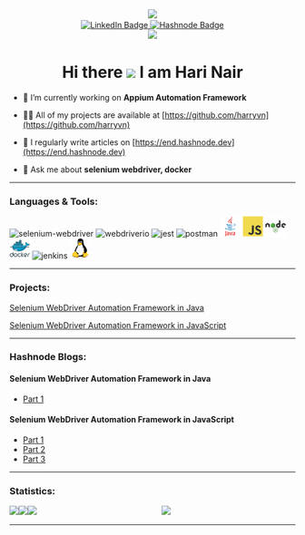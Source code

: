 <div align="center">
  <img src="https://media.giphy.com/media/1sMGC0XjA1Hk58wppo/giphy.gif" width="150"/>
</div>

<div align="center">
  <a href="https://www.linkedin.com/in/harryvn/">
    <img src="https://img.shields.io/badge/LinkedIn-blue?style=for-the-badge&logo=linkedin&logoColor=white" alt="LinkedIn Badge"/>
  </a>
  <a href="https://end.hashnode.dev/">
    <img src="https://img.shields.io/badge/Hashnode-blue?style=for-the-badge&logo=hashnode&logoColor=white" alt="Hashnode Badge"/>
  </a>
</div>

<div align="center">
  <img src="https://komarev.com/ghpvc/?username=harryvn&style=flat-square&color=blue"/>
</div>

<h1 align="center"> Hi there <img src="https://user-images.githubusercontent.com/18350557/176309783-0785949b-9127-417c-8b55-ab5a4333674e.gif" width="30px"/> I am Hari Nair </h1>

- 🔭 I’m currently working on **Appium Automation Framework**

- 👨‍💻 All of my projects are available at [https://github.com/harryvn](https://github.com/harryvn)

- 📝 I regularly write articles on [https://end.hashnode.dev](https://end.hashnode.dev)

- 💬 Ask me about **selenium webdriver, docker**

---

### Languages & Tools:

<p>
  <img src="https://www.selenium.dev/images/selenium_logo_square_green.png" alt="selenium-webdriver" width="36" height="36"/>
  <img src="https://webdriver.io/img/webdriverio.png" alt="webdriverio" width="36" height="36"/>
  <img src="https://jestjs.io/img/favicon/favicon.ico" alt="jest" width="36" height="36"/>
  <img src="https://assets.getpostman.com/common-share/postman-logo-horizontal-white.svg" alt="postman" width="120" height="36"/>
  <img src="https://raw.githubusercontent.com/devicons/devicon/master/icons/java/java-original-wordmark.svg" alt="java" width="36" height="36"/>
  <img src="https://raw.githubusercontent.com/devicons/devicon/master/icons/javascript/javascript-original.svg" alt="javascript" width="36" height="36"/>
  <img src="https://raw.githubusercontent.com/devicons/devicon/master/icons/nodejs/nodejs-original-wordmark.svg" alt="nodejs" width="36" height="36"/>
  <img src="https://raw.githubusercontent.com/devicons/devicon/master/icons/docker/docker-original-wordmark.svg" alt="docker" width="36" height="36"/>
  <img src="https://www.jenkins.io/images/logos/jenkins/jenkins.png" alt="jenkins" width="36" height="36"/>
  <img src="https://raw.githubusercontent.com/devicons/devicon/master/icons/linux/linux-original.svg" alt="linux" width="36" height="36"/>
</p>

---

### Projects:

[Selenium WebDriver Automation Framework in Java](https://github.com/harryvn/selenium-automation-framework-java)

[Selenium WebDriver Automation Framework in JavaScript](https://github.com/harryvn/automation-framework)

---

### Hashnode Blogs:

#### Selenium WebDriver Automation Framework in Java
<!-- BLOG-POST-LIST:START -->
- [Part 1](https://end.hashnode.dev/selenium-webdriver-automation-framework-in-java)
<!-- BLOG-POST-LIST:END -->

#### Selenium WebDriver Automation Framework in JavaScript
<!-- BLOG-POST-LIST:START -->
- [Part 1](https://end.hashnode.dev/selenium-webdriver-using-javascript)
- [Part 2](https://end.hashnode.dev/automation-framework-part-2)
- [Part 3](https://end.hashnode.dev/automation-framework-part-3)
<!-- BLOG-POST-LIST:END -->

---

### Statistics:

<div align="center">
  <img align="left" src="https://github-readme-stats.vercel.app/api?username=harryvn&theme=dark&show_icons=true&count_private=true&hide_border=true&layout=compact"/>
  <img align="left" src="https://github-readme-stats.vercel.app/api/top-langs/?username=harryvn&show_icons=true&layout=compact&theme=dark&langs_count=10&hide_border=true&locale=en"/>
  <img align="left" src="https://github-readme-streak-stats.herokuapp.com/?user=harryvn&show_icons=true&theme=dark&hide_border=true&layout=compact"/>
  <img src="https://github-profile-summary-cards.vercel.app/api/cards/most-commit-language?username=harryvn&show_icons=true&theme=dark&hide_border=true&layout=compact"/>
</div>

---
